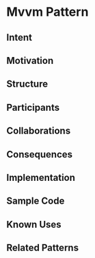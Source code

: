 # Mvvm Pattern

## Intent

## Motivation

## Structure

## Participants

## Collaborations

## Consequences

## Implementation

## Sample Code

## Known Uses

## Related Patterns
